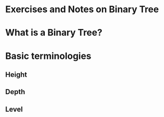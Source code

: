 # Exercises and Notes on Binary Tree

# What is a Binary Tree?

# Basic terminologies

## Height

## Depth

## Level
